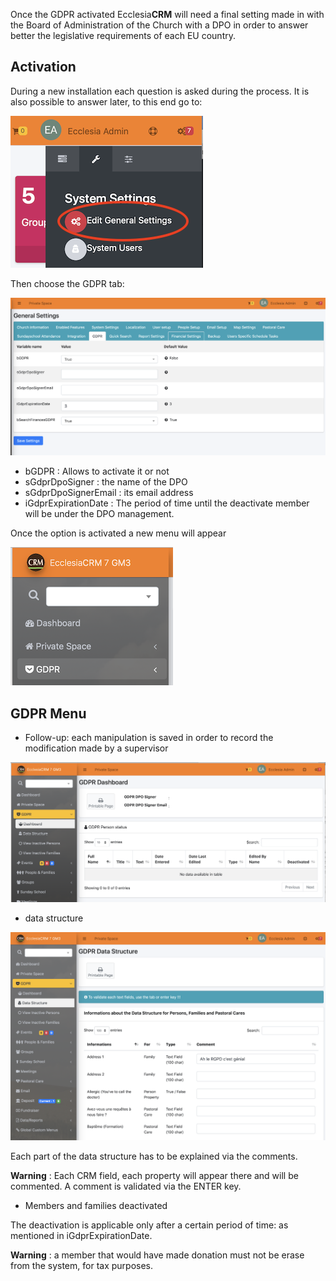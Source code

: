 Once the GDPR activated Ecclesia**CRM** will need a final setting made in with the Board of Administration of the Church with a DPO in order to answer better the legislative requirements of each EU country.

## Activation

During a new installation each question is asked during the process.
It is also possible to answer later, to this end go to:

![Screenshot](../../img/rgpd/gdpr_setting1.png)

Then choose the GDPR tab:

![Screenshot](../../img/rgpd/gdpr_setting2.png)

- bGDPR : Allows to activate it or not
- sGdprDpoSigner : the name of the DPO
- sGdprDpoSignerEmail : its email address
- iGdprExpirationDate : The period of time until the deactivate member will be under the DPO management.

Once the option is activated a new menu will appear

![Screenshot](../../img/rgpd/gdpr_setting3.png)

## GDPR Menu

- Follow-up: each manipulation is saved in order to record the modification made by a supervisor

![Screenshot](../../img/rgpd/gdpr_tracking.png)

- data structure

![Screenshot](../../img/rgpd/gdpr_why.png)

Each part of the data structure has to be explained via the comments.

**Warning** : Each CRM field, each property will appear there and will be commented.
A comment is validated via the ENTER key.

- Members and families deactivated

The deactivation is applicable only after a certain period of time: as mentioned in iGdprExpirationDate.

**Warning** : a member that would have made donation must not be erase from the system, for tax purposes.

